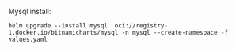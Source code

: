 Mysql install:
```
helm upgrade --install mysql  oci://registry-1.docker.io/bitnamicharts/mysql -n mysql --create-namespace -f values.yaml
```
